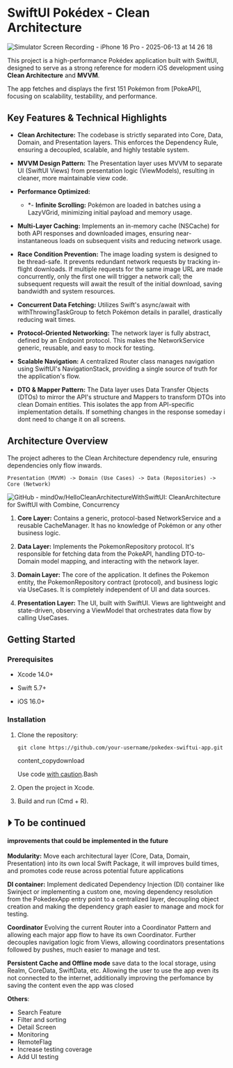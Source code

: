 # SwiftUI Pokédex - Clean Architecture
![Simulator Screen Recording - iPhone 16 Pro - 2025-06-13 at 14 26 18](https://github.com/user-attachments/assets/faf4e095-2503-414f-ae6b-be9f353a1b49)

This project is a high-performance Pokédex application built with SwiftUI, designed to serve as a strong reference for modern iOS development using **Clean Architecture** and **MVVM**.

The app fetches and displays the first 151 Pokémon from [PokeAPI], focusing on scalability, testability, and performance.

## Key Features & Technical Highlights

-   **Clean Architecture:** The codebase is strictly separated into Core, Data, Domain, and Presentation layers. This enforces the Dependency Rule, ensuring a decoupled, scalable, and highly testable system.
    
-   **MVVM Design Pattern:** The Presentation layer uses MVVM to separate UI (SwiftUI Views) from presentation logic (ViewModels), resulting in cleaner, more maintainable view code.
    
-   **Performance Optimized:**
    
    -   *-   **Infinite Scrolling:** Pokémon are loaded in batches using a LazyVGrid, minimizing initial payload and memory usage.
    
-   **Multi-Layer Caching:** Implements an in-memory cache (NSCache) for both API responses and downloaded images, ensuring near-instantaneous loads on subsequent visits and reducing network usage.
    
-   **Race Condition Prevention:** The image loading system is designed to be thread-safe. It prevents redundant network requests by tracking in-flight downloads. If multiple requests for the same image URL are made concurrently, only the first one will trigger a network call; the subsequent requests will await the result of the initial download, saving bandwidth and system resources.
    
-   **Concurrent Data Fetching:** Utilizes Swift's async/await with withThrowingTaskGroup to fetch Pokémon details in parallel, drastically reducing wait times.
        
-   **Protocol-Oriented Networking:** The network layer is fully abstract, defined by an Endpoint protocol. This makes the NetworkService generic, reusable, and easy to mock for testing.
    
-   **Scalable Navigation:** A centralized Router class manages navigation using SwiftUI's NavigationStack, providing a single source of truth for the application's flow.
    
-   **DTO & Mapper Pattern:** The Data layer uses Data Transfer Objects (DTOs) to mirror the API's structure and Mappers to transform DTOs into clean Domain entities. This isolates the app from API-specific implementation details. If something changes in the response someday i dont need to change it on all screens.
    

## Architecture Overview

The project adheres to the Clean Architecture dependency rule, ensuring dependencies only flow inwards.

```
Presentation (MVVM) -> Domain (Use Cases) -> Data (Repositories) -> Core (Network)
```
![GitHub - mind0w/HelloCleanArchitectureWithSwiftUI: CleanArchitecture for  SwiftUI with Combine, Concurrency](https://user-images.githubusercontent.com/25020477/155071101-28765b74-9c9a-4ccb-ae19-f342288937c0.png)

1.  **Core Layer:** Contains a generic, protocol-based NetworkService and a reusable CacheManager. It has no knowledge of Pokémon or any other business logic.
    
2.  **Data Layer:** Implements the PokemonRepository protocol. It's responsible for fetching data from the PokeAPI, handling DTO-to-Domain model mapping, and interacting with the network layer.
    
3.  **Domain Layer:** The core of the application. It defines the Pokemon entity, the PokemonRepository contract (protocol), and business logic via UseCases. It is completely independent of UI and data sources.
    
4.  **Presentation Layer:** The UI, built with SwiftUI. Views are lightweight and state-driven, observing a ViewModel that orchestrates data flow by calling UseCases.
    

## Getting Started

### Prerequisites

-   Xcode 14.0+
    
-   Swift 5.7+
    
-   iOS 16.0+
    

### Installation

1.  Clone the repository:
    
    ```
    git clone https://github.com/your-username/pokedex-swiftui-app.git
    ```
    
    content_copydownload
    
    Use code  [with caution](https://support.google.com/legal/answer/13505487).Bash
    
2.  Open the project in Xcode.
    
3.  Build and run (Cmd + R).

## ⏵ To be continued
#### improvements that could be implemented in the future

**Modularity:** Move each architectural layer (Core, Data, Domain, Presentation) into its own local Swift Package, it will improves build times, and promotes code reuse across potential future applications

**DI container:** Implement dedicated Dependency Injection (DI) container like Swinject or implementing a custom one, moving dependency resolution from the PokedexApp entry point to a centralized layer, decoupling object creation and making the dependency graph easier to manage and mock for testing.
    
**Coordinator** Evolving the current Router into a Coordinator Pattern and allowing each major app flow to have its own Coordinator. Further decouples navigation logic from Views, allowing coordinators presentations followed by pushes, much easier to manage and test.

**Persistent Cache and Offline mode**  save data to the local storage, using Realm, CoreData, SwiftData, etc. 
Allowing the user to use the app even its not connected to the internet, additionally improving the perfomance by saving the content even the app was closed

**Others**:
* Search Feature 
* Filter and sorting
* Detail Screen
* Monitoring
* RemoteFlag 
* Increase testing coverage
* Add UI testing
